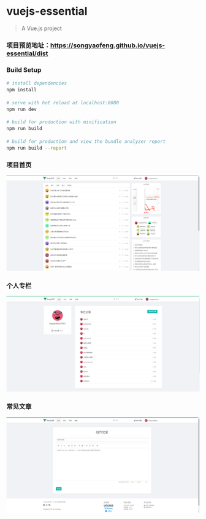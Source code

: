 # vuejs-essential

> A Vue.js project

### 项目预览地址：https://songyaofeng.github.io/vuejs-essential/dist

### Build Setup

``` bash
# install dependencies
npm install

# serve with hot reload at localhost:8080
npm run dev

# build for production with minification
npm run build

# build for production and view the bundle analyzer report
npm run build --report
```
### 项目首页

![vue-index](./vue-index.png)

### 个人专栏

![vue-person](./vue-personal.png)

### 常见文章

![vue-create-article](./vue-create-article.png)